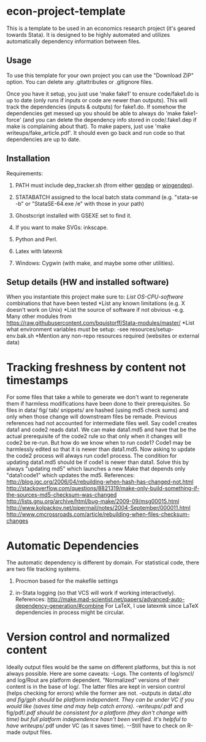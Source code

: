 # econ-project-template
This is a template to be used in an economics research project (it's geared towards Stata). It is designed to be highly automated and utilizes automatically dependency information between files.

## Usage
To use this template for your own project you can use the "Download ZIP" option. You can delete any .gitattributes or .gitignore files.

Once you have it setup, you just use 'make fake1' to ensure code/fake1.do is up to date (only runs if inputs or code are newer than outputs). This will track the dependencies (inputs & outputs) for fake1.do. If somehow the dependencies get messed up you should be able to always do 'make fake1-force' (and you can delete the dependency info stored in code/.fake1.dep if make is complaining about that). To make papers, just use 'make writeups/fake_article.pdf'. It should even go back and run code so that dependencies are up to date.

## Installation
Requirements:

1. PATH must include dep_tracker.sh (from either [gendep](https://github.com/bquistorff/gendep) or [wingendep](https://github.com/bquistorff/wingendep)).

1. STATABATCH assigned to the local batch stata command (e.g. "stata-se -b" or "StataSE-64.exe /e" with those in your path)

1. Ghostscript installed with GSEXE set to find it.

1. If you want to make SVGs: inkscape.

1. Python and Perl.

1. Latex with latexmk

1. Windows: Cygwin (with make, and maybe some other utilities).


## Setup details (HW and installed software)
When you instantiate this project make sure to:
*List OS-CPU-software* combinations that have been tested
*List any known limitations (e.g. X doesn't work on Unix)
*List the source of software if not obvious
-e.g. Many other modules from https://raw.githubusercontent.com/bquistorff/Stata-modules/master/
*List what environment variables must be setup:
-see resources/setup-env.bak.sh
*Mention any non-repo resources required (websites or external data)

# Tracking freshness by content not timestamps
For some files that take a while to generate we don't want to regenerate them if harmless modifications have been done to their prerequisites. So files in data/ fig/ tab/ snippets/ are hashed (using md5 check sums) and only when those change will downstream files be remade.
Previous references had not accounted for intermediate files well. Say code1 creates data1 and code2 reads data1. We can make data1.md5 and have that be the actual prerequisite of the code2 rule so that only when it changes will code2 be re-run. But how do we know when to run code1? Code1 may be harmlessly edited so that it is newer than data1.md5. Now asking to update the code2 process will always run code1 process. The condition for updating data1.md5 should be if code1 is newer than data1. Solve this by always "updating md5" which launches a new Make that depends only "data1:code1" which updates the md5.
References:
http://blog.jgc.org/2006/04/rebuilding-when-hash-has-changed-not.html
http://stackoverflow.com/questions/8821319/make-only-build-something-if-the-sources-md5-checksum-was-changed
http://lists.gnu.org/archive/html/bug-make/2009-09/msg00015.html
http://www.kolpackov.net/pipermail/notes/2004-September/000011.html
http://www.cmcrossroads.com/article/rebuilding-when-files-checksum-changes

# Automatic Dependencies
The automatic dependency is different by domain. For statistical code, there are two file tracking systems.

1. Procmon based for the makefile settings

2. in-Stata logging (so that VCS will work if working interactively).
References:
http://make.mad-scientist.net/papers/advanced-auto-dependency-generation/#combine
For LaTeX, I use latexmk since LaTeX dependencies in process might be circular.

# Version control and normalized content

Ideally output files would be the same on different platforms, but this is not always possible. Here are some caveats:
-Logs. The contents of log/smcl/ and log/Rout are platform dependent. "Normalized" versions of their content is in the base of log/. The latter files are kept in version control (helps checking for errors) while the former are not.
-outputs in data/*.dta and fig/gph should be platform independent. They can be under VC if you would like (saves time and may help catch errors).
-writeups/*.pdf and fig/pdf/*.pdf should be consistent for a platform (they don't change with time) but full platform independence hasn't been verified. It's helpful to have writeups/*.pdf under VC (as it saves time).
--Still have to check on R-made output files.